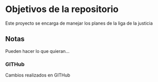 # Objetivos de la repositorio

Este proyecto se encarga de manejar los planes de la liga de la justicia


## Notas
Pueden hacer lo que quieran...

### GITHub
Cambios realizados en GITHub
